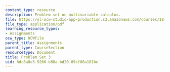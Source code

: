 ```yaml
---
content_type: resource
description: Problem set on multivariable calculus.
file: https://ol-ocw-studio-app-production.s3.amazonaws.com/courses/18-02-multivariable-calculus-fall-2007/8dc8a8e39266b88abd2009cf86a181be_ps3.pdf
file_type: application/pdf
learning_resource_types:
- Assignments
ocw_type: OCWFile
parent_title: Assignments
parent_type: CourseSection
resourcetype: Document
title: Problem Set 3
uid: 8dc8a8e3-9266-b88a-bd20-09cf86a181be
---
```

